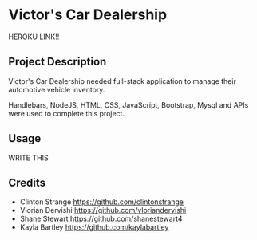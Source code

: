# Victor's Car Dealership

HEROKU LINK!!


## Project Description

Victor's Car Dealership needed full-stack application to manage their automotive vehicle inventory.

Handlebars, NodeJS, HTML, CSS, JavaScript, Bootstrap, Mysql and APIs were used to complete this project.

## Usage

WRITE THIS

## Credits

* Clinton Strange <https://github.com/clintonstrange>
* Vlorian Dervishi <https://github.com/vloriandervishi>
* Shane Stewart <https://github.com/shanestewart4>
* Kayla Bartley <https://github.com/kaylabartley>
